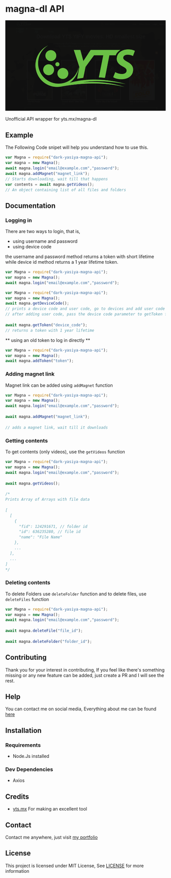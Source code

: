 # magna-dl API
![yts.mx](https://raw.githubusercontent.com/DarkYasiyaofc/FROZEN-HARD/main/IMAGES/yts.mx.png)  
  
    

Unofficial API wrapper for yts.mx/magna-dl
## Example
The Following Code snipet will help you understand how to use this.

```js
var Magna = require("dark-yasiya-magna-api");
var magna = new Magna();
await magna.login("email@example.com","password");
await magna.addMagnet("magnet_link");
// Starts downloading, wait till that happens
var contents = await magna.getVideos();
// An object containing list of all files and folders
```

## Documentation

### Logging in

There are two ways to login, that is,

* using username and password
* using device code

the username and password method returns a token with short lifetime while device id method returns a 1 year lifetime token.

```js
var Magna = require("dark-yasiya-magna-api");
var magna = new Magna();
await magna.login("email@example.com","password");
```


```js
var Magna = require("dark-yasiya-magna-api");
var magna = new Magna();
await magna.getDeviceCode();
// prints a device code and user code, go to devices and add user code
// after adding user code, pass the device code parameter to getToken function

await magna.getToken("device_code");
// returns a token with 1 year lifetime
```

** using an old token to log in directly **

```js
var Magna = require("dark-yasiya-magna-api");
var magna = new Magna();
await magna.addToken("token");
```
### Adding magnet link

Magnet link can be added using `addMagnet` function

```js
var Magna = require("dark-yasiya-magna-api");
var magna = new Magna();
await magna.login("email@example.com","password");

await magna.addMagnet("magnet_link");

// adds a magnet link, wait till it downloads
```

### Getting contents

To get contents (only videos), use the `getVideos` function

```js
var Magna = require("dark-yasiya-magna-api");
var magna = new Magna();
await magna.login("email@example.com","password");

await magna.getVideos();

/*
Prints Array of Arrays with file data

[
  [
    {
      "fid": 124291671, // folder id
      "id": 636235280, // file id
      "name": "File Name"
    },
    ...
  ],
  ...
]
*/
```
### Deleting contents

To delete Folders use `deleteFolder` function and to delete files, use `deleteFiles` function

```js
var Magna = require("dark-yasiya-magna-api");
var magna = new Magna();
await magna.login("email@example.com","password");

await magna.deleteFile("file_id");

await magna.deleteFolder("folder_id");
```

## Contributing

Thank you for your interest in contributing, If you feel like there's something missing or any new feature can be added, just create a PR and I will see the rest.

## Help

You can contact me on social media, Everything about me can be found [here](https://github.com/DarkYasiyaofc)

## Installation

### Requirements

* Node.Js installed

### Dev Dependencies

* Axios

## Credits

* [yts.mx](https://yts.mx) For making an excellent tool

## Contact

Contact me anywhere, just visit [my portfolio](https://github.com/DarkYasiyaofc/)

## License

This project is licensed under MIT License, See [LICENSE](/LICENSE) for more information

